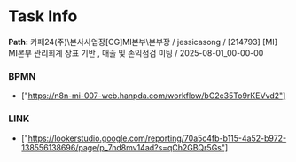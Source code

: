 # Task Info

**Path:** 카페24(주)\본사사업장\[CG]MI본부\본부장 / jessicasong / [214793] [MI] MI본부 관리회계 장표 기반 , 매출 및 손익점검 미팅 / 2025-08-01_00-00-00

### BPMN
- ["https://n8n-mi-007-web.hanpda.com/workflow/bG2c35To9rKEVvd2"]

### LINK
- ["https://lookerstudio.google.com/reporting/70a5c4fb-b115-4a52-b972-138556138696/page/p_7nd8mv14ad?s=qCh2GBQr5Gs"]

